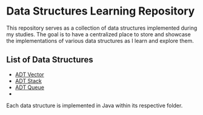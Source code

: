 # Data Structures Learning Repository


This repository serves as a collection of data structures implemented during my studies. The goal is to have a centralized place to store and showcase the implementations of various data structures as I learn and explore them.

## List of Data Structures

- [ADT Vector](https://github.com/lfernando-cn/data-structures-examples/blob/main/AbstractDataType-Vector/src/ADTVector.java)
- [ADT Stack](https://github.com/lfernando-cn/data-structures-examples/blob/main/AbstractDataType-Stack/src/Stack.java)
- [ADT Queue](https://github.com/lfernando-cn/data-structures-examples/blob/main/AbstractDataType-Queue/src/Queue.java)
- <!-- Add more as you implement -->

Each data structure is implemented in Java within its respective folder.




